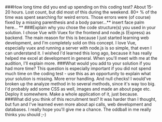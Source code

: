 ###How long time did you end up spending on this coding test?
About 15-20 hours. Lost count, but did most of this during the weekend. 80+ % of the time was spent searching for weird errors.
Those errors were (of course) fixed by a missing parenthesis and a body parser...** insert face palm here... **
###Explain why you chose the code structure(s) you used in your solution.
I chose Vue with Vuex for the frontend and node.js (Express) as backend. 
The main reason for this is because I just started learning web development, and I'm completely sold on this concept. 
I love Vue, especially vuex and running a server with  node.js is so simple, that even I can understand it.
I wished I'd learned this long ago, because it has really helped me excel at development in general.
When you'll meet with me at the audition, I'll explain more.
###What would you add to your solution if you had more time? This question is especially important if you did not spend much time on the coding test - use this as an opportunity to explain what your solution is missing.
More error handling. And null checks!
I would've broken up the analyze method in to several methods, since it's way too big. 
I'd probably add some CSS as well, images and made an about page etc. Deploy it somewhere.
Make a whole application of it, just because.
###What did you think of this recruitment test?
It was harder than I thought, but fun and I've learned even more about api calls, web development and databases. 
I really hope you'll give me a chance. The oddball in me really thinks you should ;-)
